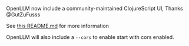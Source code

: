 OpenLLM now include a community-maintained ClojureScript UI, Thanks @GutZuFusss

See [this README.md](/contrib/clojure/README.md) for more information

OpenLLM will also include a `--cors` to enable start with cors enabled.
